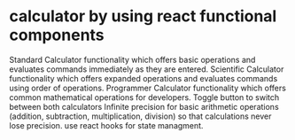 # calculator by using react functional components

Standard Calculator functionality which offers basic operations and evaluates commands immediately as they are entered.
Scientific Calculator functionality which offers expanded operations and evaluates commands using order of operations.
Programmer Calculator functionality which offers common mathematical operations for developers.
Toggle button to switch between both calculators
Infinite precision for basic arithmetic operations (addition, subtraction, multiplication, division) so that calculations never lose precision.
use react hooks for state managment.
